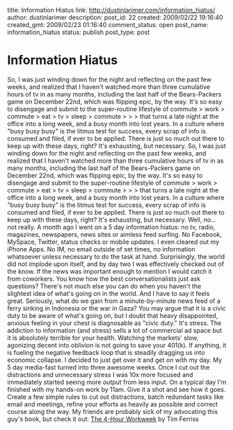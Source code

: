 title: Information Hiatus
link: http://dustinlarimer.com/information_hiatus/
author: dustinlarimer
description: 
post_id: 22
created: 2009/02/22 19:16:40
created_gmt: 2009/02/23 01:16:40
comment_status: open
post_name: information_hiatus
status: publish
post_type: post

<!--I went on a 5 day information hiatus... Surprisingly, the world did not implode!
-->

# Information Hiatus

So, I was just winding down for the night and reflecting on the past few weeks, and realized that I haven't watched more than three cumulative hours of tv in as many months, including the last half of the Bears-Packers game on December 22nd, which was flipping epic, by the way. It's so easy to disengage and submit to the super-routine lifestyle of commute > work > commute > eat > tv > sleep > commute > > > that turns a late night at the office into a long week, and a busy month into lost years. In a culture where "busy busy busy" is the litmus test for success, every scrap of info is consumed and filed, if ever to be applied. There is just so much out there to keep up with these days, right? It's exhausting, but necessary. So, I was just winding down for the night and reflecting on the past few weeks, and realized that I haven't watched more than three cumulative hours of tv in as many months, including the last half of the Bears-Packers game on December 22nd, which was flipping epic, by the way. It's so easy to disengage and submit to the super-routine lifestyle of commute > work > commute > eat > tv > sleep > commute > > > that turns a late night at the office into a long week, and a busy month into lost years. In a culture where "busy busy busy" is the litmus test for success, every scrap of info is consumed and filed, if ever to be applied. There is just so much out there to keep up with these days, right? It's exhausting, but necessary. Well, no... not really. A month ago I went on a 5 day information hiatus: no tv, radio, magazines, newspapers, news sites or aimless feed surfing. No Facebook, MySpace, Twitter, status checks or mobile updates. I even cleared out my iPhone Apps. No IM, no email outside of set times, no information whatsoever unless necessary to do the task at hand. Surprisingly, the world did not implode upon itself, and by day two I was effectively checked out of the know. If the news was important enough to mention I would catch it from coworkers. You know how the best conversationalists just ask questions? There's not much else you can do when you haven't the slightest idea of what's going on in the world. And I have to say it feels great. Seriously, what do we gain from a minute-by-minute news feed of a ferry sinking in Indonesia or the war in Gaza? You may argue that it is a civic duty to be aware of what's going on, but I doubt that heavy disappointed, anxious feeling in your chest is diagnosable as "civic duty." It's stress. The addiction to information (and stress) sells a lot of commercial ad space but it is absolutely terrible for your health. Watching the markets' slow, agonizing decent into oblivion is not going to save your 401(k). If anything, it is fueling the negative feedback loop that is steadily dragging us into economic collapse. I decided to just get over it and get on with my day. My 5 day media-fast turned into three awesome weeks. Once I cut out the distractions and unnecessary stress I was 10x more focused and immediately started seeing more output from less input. On a typical day I'm finished with my hands-on work by 11am. Give it a shot and see how it goes. Create a few simple rules to cut out distractions, batch redundant tasks like email and meetings, refine your efforts as heavily as possible and correct course along the way. My friends are probably sick of my advocating this guy's book, but check it out: [The 4-Hour Workweek](http://www.amazon.com/gp/product/0307353133?ie=UTF8&tag=dustlari-20&linkCode=as2&camp=1789&creative=9325&creativeASIN=0307353133) by Tim Ferriss